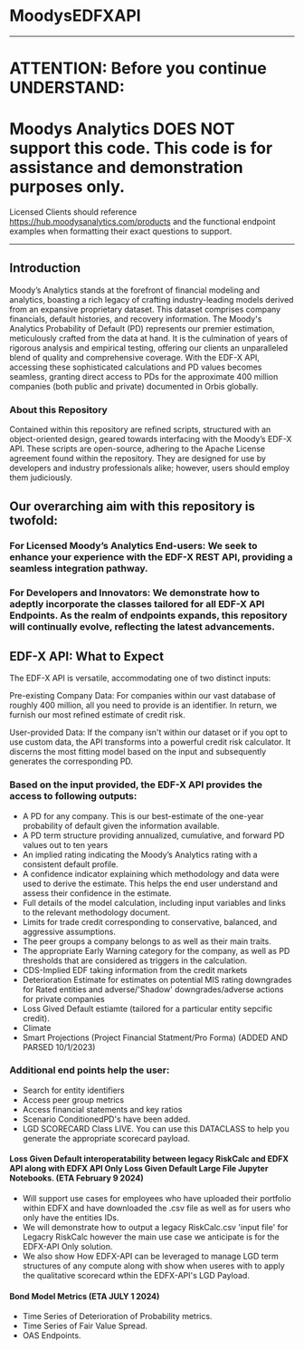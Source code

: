

# MoodysEDFXAPI

------

# ATTENTION: Before you continue UNDERSTAND:

# Moodys Analytics DOES NOT support this code.  This code is for assistance and demonstration purposes only. 

Licensed Clients should reference https://hub.moodysanalytics.com/products and the functional endpoint examples when formatting their exact questions to support.

-----

## Introduction
Moody’s Analytics stands at the forefront of financial modeling and analytics, boasting a rich legacy of crafting industry-leading models derived from an expansive proprietary dataset. This dataset comprises company financials, default histories, and recovery information. The Moody's Analytics Probability of Default (PD) represents our premier estimation, meticulously crafted from the data at hand. It is the culmination of years of rigorous analysis and empirical testing, offering our clients an unparalleled blend of quality and comprehensive coverage. With the EDF-X API, accessing these sophisticated calculations and PD values becomes seamless, granting direct access to PDs for the approximate 400 million companies (both public and private) documented in Orbis globally.

### About this Repository
Contained within this repository are refined scripts, structured with an object-oriented design, geared towards interfacing with the Moody’s EDF-X API. These scripts are open-source, adhering to the Apache License agreement found within the repository. They are designed for use by developers and industry professionals alike; however, users should employ them judiciously.

## Our overarching aim with this repository is twofold:

### For Licensed Moody’s Analytics End-users: We seek to enhance your experience with the EDF-X REST API, providing a seamless integration pathway.

### For Developers and Innovators: We demonstrate how to adeptly incorporate the classes tailored for all EDF-X API Endpoints. As the realm of endpoints expands, this repository will continually evolve, reflecting the latest advancements.

## EDF-X API: What to Expect
The EDF-X API is versatile, accommodating one of two distinct inputs:

Pre-existing Company Data: For companies within our vast database of roughly 400 million, all you need to provide is an identifier. In return, we furnish our most refined estimate of credit risk.

User-provided Data: If the company isn't within our dataset or if you opt to use custom data, the API transforms into a powerful credit risk calculator. It discerns the most fitting model based on the input and subsequently generates the corresponding PD.

### Based on the input provided, the EDF-X API provides the access to following outputs:

- A PD for any company. This is our best-estimate of the one-year probability of default given the information available.
- A PD term structure providing annualized, cumulative, and forward PD values out to ten years
- An implied rating indicating the Moody’s Analytics rating with a consistent default profile.
- A confidence indicator explaining which methodology and data were used to derive the estimate. This helps the end user understand and assess their confidence in the estimate.
- Full details of the model calculation, including input variables and links to the relevant methodology document.
- Limits for trade credit corresponding to conservative, balanced, and aggressive assumptions.
- The peer groups a company belongs to as well as their main traits.
- The appropriate Early Warning category for the company, as well as PD thresholds that are considered as triggers in the calculation.
- CDS-Implied EDF taking information from the credit markets
- Deterioration Estimate for estimates on potential MIS rating downgrades for Rated entities and adverse/'Shadow' downgrades/adverse actions for private companies
- Loss Gived Default estiamte (tailored for a particular entity sepcific credit).
- Climate
- Smart Projections (Project Financial Statment/Pro Forma) (ADDED AND PARSED 10/1/2023)

### Additional end points help the user:

- Search for entity identifiers
- Access peer group metrics
- Access financial statements and key ratios
- Scenario ConditionedPD's have been added.
- LGD SCORECARD Class LIVE.  You can use this DATACLASS to help you generate the appropriate scorecard payload. 
  

#### Loss Given Default interoperatability between legacy RiskCalc and EDFX API along with EDFX API Only Loss Given Default Large File Jupyter Notebooks. (ETA February 9 2024)
  - Will support use cases for employees who have uploaded their portfolio within EDFX and have downloaded the .csv file as well as for users who only have the entities IDs.
  - We will demonstrate how to output a legacy RiskCalc.csv 'input file' for Legacry RiskCalc however the main use case we anticipate is for the EDFX-API Only solution.
  - We also show How EDFX-API can be leveraged to manage LGD term structures of any compute along with show when useres with to apply the qualitative scorecard wthin the EDFX-API's LGD Payload.
    
#### Bond Model Metrics (ETA JULY 1 2024)
  - Time Series of Deterioration of Probability metrics.
  - Time Series of Fair Value Spread.
  - OAS Endpoints. 


  
